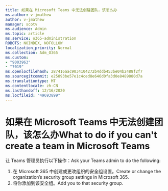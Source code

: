 ```yaml
---
title: 如果在 Microsoft Teams 中无法创建团队，该怎么办
ms.author: v-jmathew
author: v-jmathew
manager: scotv
ms.audience: Admin
ms.topic: article
ms.service: o365-administration
ROBOTS: NOINDEX, NOFOLLOW
localization_priority: Normal
ms.collection: Adm_O365
ms.custom:
- "9003963"
- "7019"
ms.openlocfilehash: 287416aac9034104272b4ddb453be04b2488f2f7
ms.sourcegitcommit: e25893be57e1c4ced8e646d0fa3d0e8489880d7a
ms.translationtype: MT
ms.contentlocale: zh-CN
ms.lasthandoff: 12/16/2020
ms.locfileid: "49693899"
---
```

# <a name="what-to-do-if-you-cant-create-a-team-in-microsoft-teams"></a><span data-ttu-id="6fc4e-102">如果在 Microsoft Teams 中无法创建团队，该怎么办</span><span class="sxs-lookup"><span data-stu-id="6fc4e-102">What to do if you can't create a team in Microsoft Teams</span></span>

<span data-ttu-id="6fc4e-103">让 Teams 管理员执行以下操作：</span><span class="sxs-lookup"><span data-stu-id="6fc4e-103">Ask your Teams admin to do the following:</span></span>

1. <span data-ttu-id="6fc4e-104">在 Microsoft 365 中创建或更改组织的安全组设置。</span><span class="sxs-lookup"><span data-stu-id="6fc4e-104">Create or change the organization’s security group settings in Microsoft 365.</span></span>
2. <span data-ttu-id="6fc4e-105">将你添加到该安全组。</span><span class="sxs-lookup"><span data-stu-id="6fc4e-105">Add you to that security group.</span></span>

